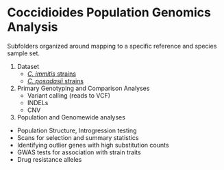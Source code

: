 Coccidioides Population Genomics Analysis 
===

Subfolders organized around mapping to a specific reference and species sample set.

1. Dataset
   * [_C. immitis_ strains](Genotyping/C_immitis.samples.csv)
   * [_C. posadasii_ strains](C_posadasii.samples.csv)
2. Primary Genotyping and Comparison Analyses
   * Variant calling (reads to VCF)
   * INDELs
   * CNV
3. Population and Genomewide analyses
  * Population Structure, Introgression testing
  * Scans for selection and summary statistics
  * Identifying outlier genes with high substitution counts
  * GWAS tests for association with strain traits
  * Drug resistance alleles
